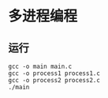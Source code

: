 # 多进程编程
## 运行

    gcc -o main main.c
    gcc -o process1 process1.c
    gcc -o process2 process2.c
    ./main